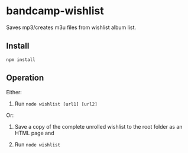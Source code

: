 # bandcamp-wishlist

Saves mp3/creates m3u files from wishlist album list.

## Install

`npm install`

## Operation

Either:

1) Run `node wishlist [url1] [url2]`

Or:

1) Save a copy of the complete unrolled wishlist to the root folder as an HTML page and

2) Run `node wishlist`